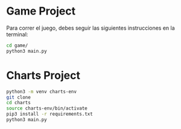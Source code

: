 # Game Project

Para correr el juego, debes seguir las siguientes instrucciones en la terminal:

``` sh
cd game/
python3 main.py
```

# Charts Project
```sh
python3 -m venv charts-env
git clone
cd charts
source charts-env/bin/activate
pip3 install -r requirements.txt
python3 main.py
``` 